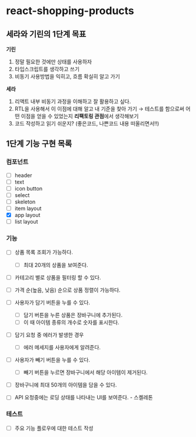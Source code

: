# react-shopping-products

## 세라와 기린의 1단계 목표

**기린**
1. 정말 필요한 것에만 상태를 사용하자 
2. 타입스크립트를 생각하고 쓰기 
3. 비동기 사용방법을 익히고, 흐름 확실히 알고 가기

**세라**
1. 리액트 내부 비동기 과정을 이해하고 잘 활용하고 싶다. 
2. RTL을 사용해서 이 이점에 대해 알고 내 기준을 찾아 가기 → 테스트를 함으로써 어떤 이점을 얻을 수 있었는지 **리팩토링 관점**에서 생각해보기
3. 코드 작성하고 읽기 쉬운지? (좋은코드, 나쁜코드 내용 떠올리면서!!)

## 1단계 기능 구현 목록

### 컴포넌트

- [ ]  header
- [ ]  text
- [ ]  icon button
- [ ]  select
- [ ]  skeleton
- [ ]  item layout
- [x]  app layout
- [ ]  list layout

### 기능

- [ ]  상품 목록 조회가 가능하다.
    - [ ]  최대 20개의 상품을 보여준다.
- [ ]  카테고리 별로 상품을 필터링 할 수 있다.
- [ ]  가격 순(높음, 낮음) 순으로 상품 정렬이 가능하다.
- [ ]  사용자가 담기 버튼을 누를 수 있다.
    - [ ]  담기 버튼을 누른 상품은 장바구니에 추가된다.
    - [ ]  이 때 아이템 종류의 개수로 숫자를 표시한다.
- [ ]  담기 요청 중 에러가 발생한 경우
    - [ ]  에러 메세지를 사용자에게 알려준다.
- [ ]  사용자가 빼기 버튼을 누를 수 있다.
    - [ ]  빼기 버튼을 누르면 장바구니에서 해당 아이템이 제거된다.
- [ ]  장바구니에 최대 50개의 아이템을 담을 수 있다.

- [ ]  API 요청중에는 로딩 상태를 나타내는 UI를 보여준다. - 스켈레톤

### 테스트

- [ ]  주요 기능 플로우에 대한 테스트 작성